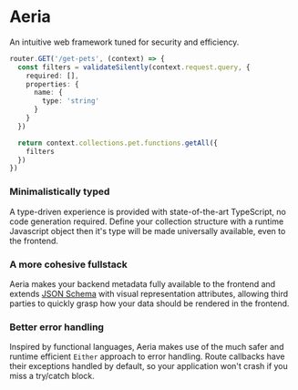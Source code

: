 # Aeria

An intuitive web framework tuned for security and efficiency.

```typescript
router.GET('/get-pets', (context) => {
  const filters = validateSilently(context.request.query, {
    required: [],
    properties: {
      name: {
        type: 'string'
      }
    }
  })

  return context.collections.pet.functions.getAll({
    filters
  })
})
```

### Minimalistically typed

A type-driven experience is provided with state-of-the-art TypeScript, no code generation required. Define your collection structure with a runtime Javascript object then it's type will be made universally available, even to the frontend.

### A more cohesive fullstack

Aeria makes your backend metadata fully available to the frontend and extends [JSON Schema](https://json-schema.org/) with visual representation attributes, allowing third parties to quickly grasp how your data should be rendered in the frontend.

### Better error handling

Inspired by functional languages, Aeria makes use of the much safer and runtime efficient `Either` approach to error handling. Route callbacks have their exceptions handled by default, so your application won't crash if you miss a try/catch block.

